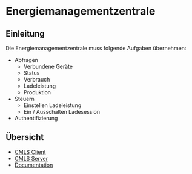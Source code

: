# Energiemanagementzentrale

## Einleitung

Die Energiemanagementzentrale muss folgende Aufgaben übernehmen:

- Abfragen
  - Verbundene Geräte
  - Status
  - Verbrauch
  - Ladeleistung
  - Produktion
- Steuern
  - Einstellen Ladeleistung
  - Ein / Ausschalten Ladesession
- Authentifizierung

## Übersicht

- [CMLS Client](/client)
- [CMLS Server](/server)
- [Documentation](/docs)
